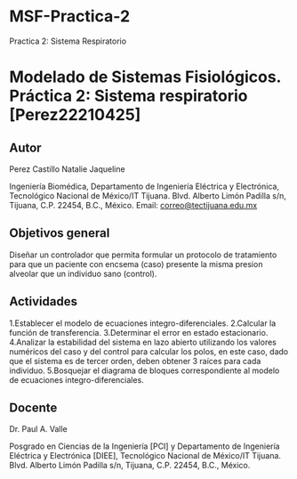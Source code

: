 # MSF-Practica-2
Practica 2: Sistema Respiratorio
# Modelado de Sistemas Fisiológicos. Práctica 2: Sistema respiratorio [Perez22210425]

## Autor
Perez Castillo Natalie Jaqueline

Ingeniería Biomédica, Departamento de Ingeniería Eléctrica y Electrónica, Tecnológico Nacional de México/IT Tijuana. Blvd. Alberto Limón Padilla s/n, Tijuana, C.P. 22454, B.C., México. Email: correo@tectijuana.edu.mx

## Objetivos general
Diseñar un controlador que permita formular un protocolo de tratamiento para que un paciente
con encsema (caso) presente la misma presion alveolar que un individuo sano (control).
## Actividades
1.Establecer el modelo de ecuaciones integro-diferenciales.
2.Calcular la función de transferencia.
3.Determinar el error en estado estacionario.
4.Analizar la estabilidad del sistema en lazo abierto utilizando los valores numéricos del caso y del control para calcular los polos, en este caso, dado que el sistema es de tercer orden, deben obtener 3 raíces para cada individuo.
5.Bosquejar el diagrama de bloques correspondiente al modelo de ecuaciones integro-diferenciales.

## Docente
Dr. Paul A. Valle

Posgrado en Ciencias de la Ingeniería [PCI] y Departamento de Ingeniería Eléctrica y Electrónica [DIEE], Tecnológico Nacional de México/IT Tijuana. Blvd. Alberto Limón Padilla s/n, Tijuana, C.P. 22454, B.C., México. 

